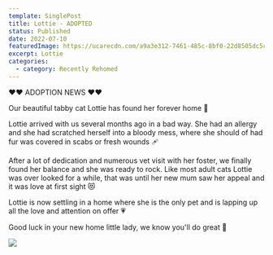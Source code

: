 ```yaml
---
template: SinglePost
title: Lottie - ADOPTED
status: Published
date: 2022-07-10
featuredImage: https://ucarecdn.com/a9a3e312-7461-485c-8bf0-22d8505dc5c9/-/crop/1049x566/0,366/-/preview/
excerpt: Lottie
categories:
  - category: Recently Rehomed
---
```

❤️❤️ ADOPTION NEWS ❤️❤️

Our beautiful tabby cat Lottie has found her forever home 🥰

Lottie arrived with us several months ago in a bad way. She had an allergy and she had scratched herself into a bloody mess, where she should of had fur was covered in scabs or fresh wounds 🩹

After a lot of dedication and numerous vet visit with her foster, we finally found her balance and she was ready to rock. Like most adult cats Lottie was over looked for a while, that was until her new mum saw her appeal and it was love at first sight 😻

Lottie is now settling in a home where she is the only pet and is lapping up all the love and attention on offer 💗

Good luck in your new home little lady, we know you'll do great 🏡

![](https://ucarecdn.com/c296a524-205f-40d2-a67a-ca47058121b0/)